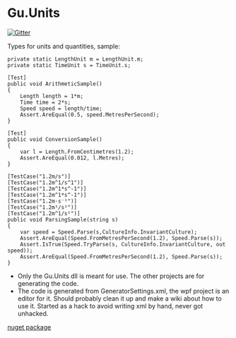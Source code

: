 # Gu.Units

[![Gitter](https://badges.gitter.im/Join%20Chat.svg)](https://gitter.im/JohanLarsson/Gu.Units?utm_source=badge&utm_medium=badge&utm_campaign=pr-badge&utm_content=badge)

Types for units and quantities, sample:

    private static LengthUnit m = LengthUnit.m;
    private static TimeUnit s = TimeUnit.s;

    [Test]
    public void ArithmeticSample()
    {
        Length length = 1*m;
        Time time = 2*s;
        Speed speed = length/time;
        Assert.AreEqual(0.5, speed.MetresPerSecond);
    }

    [Test]
    public void ConversionSample()
    {
        var l = Length.FromCentimetres(1.2);
        Assert.AreEqual(0.012, l.Metres);
    }
    
    [TestCase("1.2m/s")]
    [TestCase("1.2m^1/s^1")]
    [TestCase("1.2m^1*s^-1")]
    [TestCase("1.2m^1*s^-1")]
    [TestCase("1.2m⋅s⁻¹")]
    [TestCase("1.2m¹/s¹")]
    [TestCase("1.2m^1/s¹")]
    public void ParsingSample(string s)
    {
        var speed = Speed.Parse(s,CultureInfo.InvariantCulture);
        Assert.AreEqual(Speed.FromMetresPerSecond(1.2), Speed.Parse(s));
        Assert.IsTrue(Speed.TryParse(s, CultureInfo.InvariantCulture, out speed));
        Assert.AreEqual(Speed.FromMetresPerSecond(1.2), Speed.Parse(s));
    }

- Only the Gu.Units dll is meant for use. The other projects are for generating the code.
- The code is generated from GeneratorSettings.xml, the wpf project is an editor for it. Should probably clean it up and make a wiki about how to use it. Started as a hack to avoid writing xml by hand, never got unhacked.

[nuget package](https://www.nuget.org/packages/Gu.Units/)
